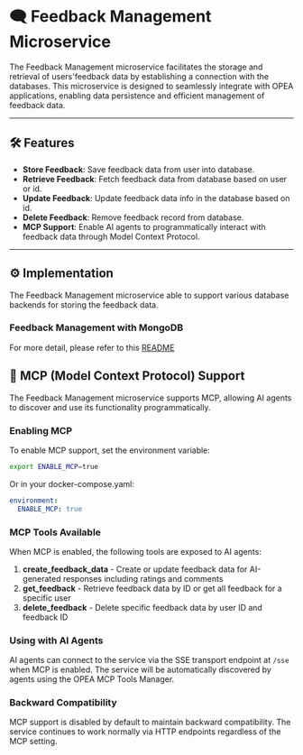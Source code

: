 # 🗨 Feedback Management Microservice

The Feedback Management microservice facilitates the storage and retrieval of users'feedback data by establishing a connection with the databases. This microservice is designed to seamlessly integrate with OPEA applications, enabling data persistence and efficient management of feedback data.

---

## 🛠️ Features

- **Store Feedback**: Save feedback data from user into database.
- **Retrieve Feedback**: Fetch feedback data from database based on user or id.
- **Update Feedback**: Update feedback data info in the database based on id.
- **Delete Feedback**: Remove feedback record from database.
- **MCP Support**: Enable AI agents to programmatically interact with feedback data through Model Context Protocol.

---

## ⚙️ Implementation

The Feedback Management microservice able to support various database backends for storing the feedback data.

### Feedback Management with MongoDB

For more detail, please refer to this [README](./src/README.md)

## 🤖 MCP (Model Context Protocol) Support

The Feedback Management microservice supports MCP, allowing AI agents to discover and use its functionality programmatically.

### Enabling MCP

To enable MCP support, set the environment variable:

```bash
export ENABLE_MCP=true
```

Or in your docker-compose.yaml:

```yaml
environment:
  ENABLE_MCP: true
```

### MCP Tools Available

When MCP is enabled, the following tools are exposed to AI agents:

1. **create_feedback_data** - Create or update feedback data for AI-generated responses including ratings and comments
2. **get_feedback** - Retrieve feedback data by ID or get all feedback for a specific user  
3. **delete_feedback** - Delete specific feedback data by user ID and feedback ID

### Using with AI Agents

AI agents can connect to the service via the SSE transport endpoint at `/sse` when MCP is enabled. The service will be automatically discovered by agents using the OPEA MCP Tools Manager.

### Backward Compatibility

MCP support is disabled by default to maintain backward compatibility. The service continues to work normally via HTTP endpoints regardless of the MCP setting.
